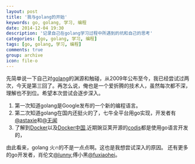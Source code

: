 ```yaml
---
layout: post
title: '我与golang的开始'
keywords: go, golang, 学习, 编程
date: 2014-12-04 19:30
description: '记录自己在golang学习过程中所遇到的坑和自己的思考'
categories: [go, golang, 学习, 编程]
tags: [go, golang, 学习, 编程]
comments: true
group: archive
icon: file-o
---
```


先简单说一下自己对[golang](http://golang.org/)的渊源和触碰，从2009年公布至今，我已经尝试过两次，今天是第三回了。再怎么说，俺也是一个爱折腾的技术人，虽然每次都不深，理解也不到位。希望本次尝试会逐步深入。

1. 第一次知道golang是Google发布的一个新的编程语言。
2. 第二次知道golang在国内还挺火的了，七牛全平台用go实现，开发者有[@astaxie](https://github.com/astaxie)和[@无闻](https://github.com/Unknwon)
3. 了解到[Docker]()以及[Docker中国](https://docker.cn),近期豌豆荚开源的[codis](https://github.com/wandoulabs/codis)都是使用go语言开发的，

<!-- more -->

由此看来，golang 火🔥的不是一点点啊。这也是我想尝试深入的原因。
还有更多的go开发者，肖伦文[@lunny](https://github.com/lunny),傅小黑[@fuxiaohei](https://github.com/fuxiaohei)。
